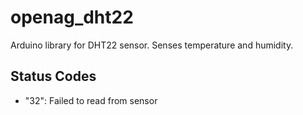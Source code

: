 # openag_dht22
Arduino library for DHT22 sensor. Senses temperature and humidity.

## Status Codes

- "32": Failed to read from sensor